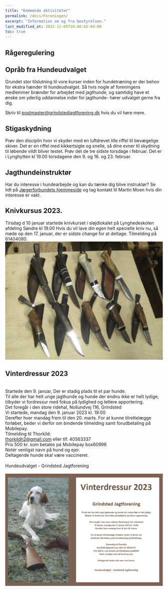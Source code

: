 ```yaml
---
title: "Kommende aktiviteter"
permalink: /docs/Foreningen/
excerpt: "Information om og fra bestyrelsen."
last_modified_at: 2022-11-05T10:40:42-04:00
toc: true
---
```

## Rågeregulering

## Opråb fra Hundeudvalget
Grundet stor tilslutning til vore kurser inden for hundetræning er der behov for ekstra hænder til hundeudvalget. Så hvis nogle af foreningens medlemmer brænder for arbejdet med jagthunde, og samtidig have et ønske om yderlig uddannelse inder for jagthunde- hører udvalget gerne fra dig.
 
Skriv til postmaster@grindstedjagtforening.dk hvis du vil høre mere.

## Stigaskydning
Prøv den disciplin hvor vi skyder med en luftdrevet lille riffel til bevægelige skiver. 
Det er en riffel med kikkertsigte og snelle, så dine evner til skydning til løbende vildt bliver testet. 
Prøv det de tre sidste torsdage i februar. Det er i Lynghytten kl 19.00 torsdagene den 9. og 16. og 23. februar.

## Jagthundeinstruktør
Har du interesse i hundearbejde og kan du tænke dig blive instruktør?
Se lidt på [Jægerforbundets hjemmeside](https://www.jaegerforbundet.dk/det-sker-i-dj/instruktor-uddannelserne/jagthundeinstruktor/) og tag kontakt til Martin Moen hvis din interesse er vakt.

## Knivkursus 2023.
Tirsdag d 10 januar startede knivkurset i sløjdlokalet på Lynghedeskolen afdeling Søndre kl 19.00
Hvis du vil lave din egen helt specielle kniv nu, så møde op den 17. januar, der er sidste change for at deltage.
Tilmelding på 61404080.
![Knivkursus](/images/Kniv.png)

## Vinterdressur 2023
<br />Startede den 9. januar, Der er stadig plads til et par hunde.<br />
Til alle der har helt unge jagthunde og hunde der endnu ikke er helt lydige,
tilbyder vi fordressur med fokus på lydighed og lettere apportering.<br />
Det foregår i den store ridehal, Nollundvej 116, Grindsted<br />
Vi startede, mandag den 9. januar 2023 kl. 19:00<br />
Derefter hver mandag frem til den 20. marts. For at kunne tilrettelægge forløbet, beder vi derfor om
bindende tilmelding samt forudbetaling på Mobilepay.<br />
Tilmelding til Thorkild:<br />
thorkildh2@gmail.com eller tIf. 40563337<br />
Pris 500 kr. som betales pá Mobilepay box60996<br />
Notér venligst navn på hund og ejer.<br />
Deltagende hunde skal være vaccineret.<br /><br />
Hundeudvalget - Grindsted Jagtforening<br /><br />
![Hundedressur](/images/Hund.png)